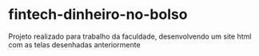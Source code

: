 # fintech-dinheiro-no-bolso
Projeto realizado para trabalho da faculdade, desenvolvendo um site html com as telas desenhadas anteriormente
